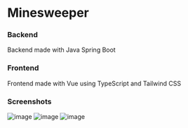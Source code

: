 # Minesweeper
 
### Backend

Backend made with Java Spring Boot


### Frontend

Frontend made with Vue using TypeScript and Tailwind CSS

### Screenshots

![image](https://github.com/TylerSyme/Minesweeper/assets/26509184/105d6d57-2270-4e4e-ae19-5253daed9793)
![image](https://github.com/TylerSyme/Minesweeper/assets/26509184/cd2a5d4f-7db1-4406-adb7-e7c229068160)
![image](https://github.com/TylerSyme/Minesweeper/assets/26509184/4a392f8f-c6ba-409a-a894-ba9df844d183)
